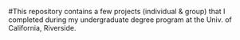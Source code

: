 #This repository contains a few projects (individual & group) that I completed during my undergraduate degree program at the Univ. of California, Riverside. 
